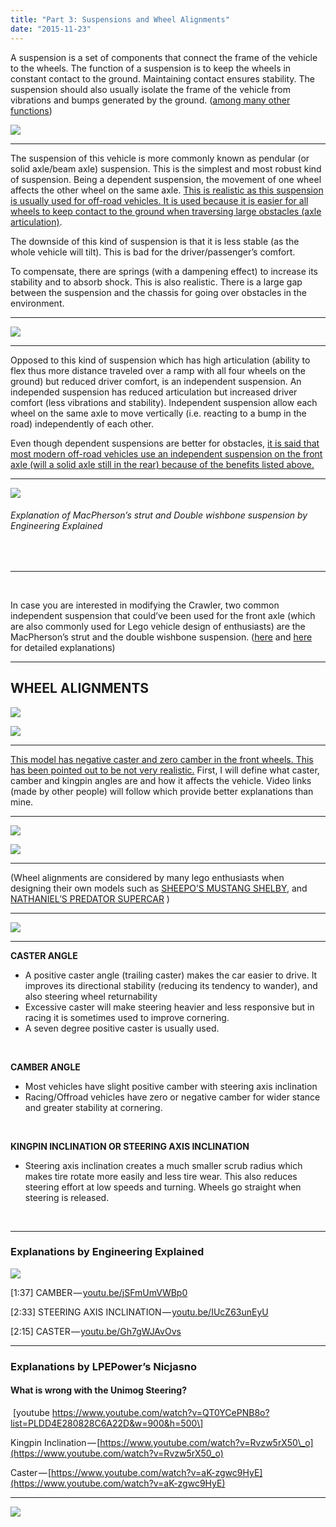 ```yaml
---
title: "Part 3: Suspensions and Wheel Alignments"
date: "2015-11-23"
---
```


A suspension is a set of components that connect the frame of the vehicle to the wheels. The function of a suspension is to keep the wheels in constant contact to the ground. Maintaining contact ensures stability. The suspension should also usually isolate the frame of the vehicle from vibrations and bumps generated by the ground. ([among many other functions](http://auto.howstuffworks.com/car-suspension.htm))

![](images/1*MxLgLLnAW_FgonOXBuivlw.jpeg)

* * *

The suspension of this vehicle is more commonly known as pendular (or solid axle/beam axle) suspension. This is the simplest and most robust kind of suspension. Being a dependent suspension, the movement of one wheel affects the other wheel on the same axle. [This is realistic as this suspension is usually used for off-road vehicles. It is used because it is easier for all wheels to keep contact to the ground when traversing large obstacles (axle articulation)](http://en.wikipedia.org/wiki/Ramp_travel_index).

The downside of this kind of suspension is that it is less stable (as the whole vehicle will tilt). This is bad for the driver/passenger’s comfort.

To compensate, there are springs (with a dampening effect) to increase its stability and to absorb shock. This is also realistic. There is a large gap between the suspension and the chassis for going over obstacles in the environment.

* * *

![](images/1*V2SfoT_A80owru7Nxv9B6w.jpeg)

* * *

Opposed to this kind of suspension which has high articulation (ability to flex thus more distance traveled over a ramp with all four wheels on the ground) but reduced driver comfort, is an independent suspension. An independed suspension has reduced articulation but increased driver comfort (less vibrations and stability). Independent suspension allow each wheel on the same axle to move vertically (i.e. reacting to a bump in the road) independently of each other.

Even though dependent suspensions are better for obstacles, [it is said that most modern off-road vehicles use an independent suspension on the front axle (will a solid axle still in the rear) because of the benefits listed above.](http://forums.lr4x4.com/index.php?showtopic=85790)

* * *

![](images/1*qHlkMc37ck0stb-jsGGzSg.png)

###### Explanation of MacPherson’s strut and Double wishbone suspension by Engineering Explained

 

* * *

 

In case you are interested in modifying the Crawler, two common independent suspension that could’ve been used for the front axle (which are also commonly used for Lego vehicle design of enthusiasts) are the MacPherson’s strut and the double wishbone suspension. ([here](https://www.youtube.com/watch?v=1fvJMxErfms) and [here](https://www.youtube.com/watch?v=DsEmK1M87VQ) for detailed explanations)

* * *

## WHEEL ALIGNMENTS

![](images/1*V725FeXnEgrZulC7ltdqDQ.png)

![](images/1*KSiqVV-41vnxvGIQerpXFw.png)

* * *

[This model has negative caster and zero camber in the front wheels. This has been pointed out to be not very realistic.](http://www.eurobricks.com/forum/index.php?showtopic=71350&st=0) First, I will define what caster, camber and kingpin angles are and how it affects the vehicle. Video links (made by other people) will follow which provide better explanations than mine.

* * *

![](images/1*k2CKBhvciWp40uqsDxbe6Q.jpeg)

![](images/1*k6grMSmO6ywICCcGYg-jfQ.jpeg)

* * *

(Wheel alignments are considered by many lego enthusiasts when designing their own models such as [SHEEPO’S MUSTANG SHELBY](http://www.sheepo.es/2013/10/ford-mustang-shelby-gt500-14.html), and [NATHANIEL’S PREDATOR SUPERCAR](http://nkubate.com/index.php?option=com_k2&view=item&id=67:predator-supercar&Itemid=566) )

* * *

![](images/1*YsWa05Rm82TXCHHzjUc8jw.png)

* * *

**CASTER ANGLE**

- A positive caster angle (trailing caster) makes the car easier to drive. It improves its directional stability (reducing its tendency to wander), and also steering wheel returnability
- Excessive caster will make steering heavier and less responsive but in racing it is sometimes used to improve cornering.
- A seven degree positive caster is usually used.

 

**CAMBER ANGLE**

- Most vehicles have slight positive camber with steering axis inclination
- Racing/Offroad vehicles have zero or negative camber for wider stance and greater stability at cornering.

 

**KINGPIN INCLINATION OR STEERING AXIS INCLINATION**

- Steering axis inclination creates a much smaller scrub radius which makes tire rotate more easily and less tire wear. This also reduces steering effort at low speeds and turning. Wheels go straight when steering is released.

 

* * *

### Explanations by Engineering Explained

![](images/1*xOFdH2-u0L_Papn05aReGw.png)

\[1:37\] CAMBER — [youtu.be/jSFmUmVWBp0](http://youtu.be/jSFmUmVWBp0?t=30s)

\[2:33\] STEERING AXIS INCLINATION — [youtu.be/IUcZ63unEyU](http://youtu.be/IUcZ63unEyU)

\[2:15\] CASTER — [youtu.be/Gh7gWJAvOvs](http://youtu.be/Gh7gWJAvOvs)

* * *

### Explanations by LPEPower’s Nicjasno

#### What is wrong with the Unimog Steering?

 \[youtube https://www.youtube.com/watch?v=QT0YCePNB8o?list=PLDD4E280828C6A22D&w=900&h=500\]

Kingpin Inclination — [https://www.youtube.com/watch?v=Rvzw5rX50\_o](https://www.youtube.com/watch?v=Rvzw5rX50_o)

Caster — [https://www.youtube.com/watch?v=aK-zgwc9HyE](https://www.youtube.com/watch?v=aK-zgwc9HyE)

* * *

![](images/1*bhaF0b4fz8nEmozL-assAA.jpeg)
